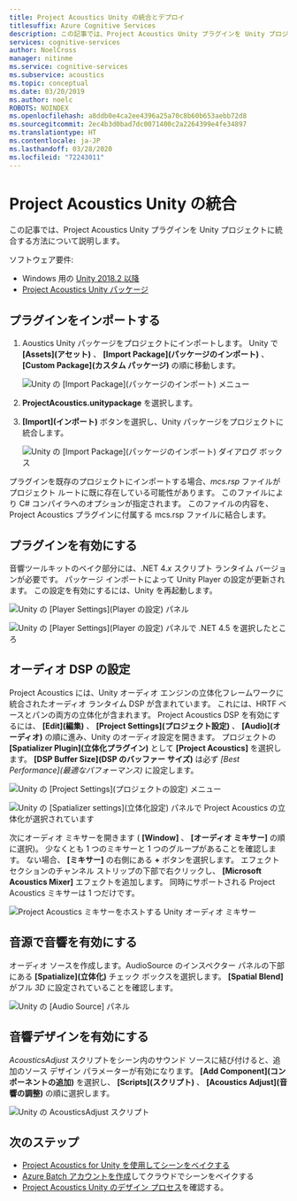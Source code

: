 ```yaml
---
title: Project Acoustics Unity の統合とデプロイ
titlesuffix: Azure Cognitive Services
description: この記事では、Project Acoustics Unity プラグインを Unity プロジェクトに統合する方法について説明します。
services: cognitive-services
author: NoelCross
manager: nitinme
ms.service: cognitive-services
ms.subservice: acoustics
ms.topic: conceptual
ms.date: 03/20/2019
ms.author: noelc
ROBOTS: NOINDEX
ms.openlocfilehash: a8ddb0e4ca2ee4396a25a70c8b60b653aebb72d8
ms.sourcegitcommit: 2ec4b3d0bad7dc0071400c2a2264399e4fe34897
ms.translationtype: HT
ms.contentlocale: ja-JP
ms.lasthandoff: 03/28/2020
ms.locfileid: "72243011"
---
```

# <a name="project-acoustics-unity-integration"></a>Project Acoustics Unity の統合
この記事では、Project Acoustics Unity プラグインを Unity プロジェクトに統合する方法について説明します。

ソフトウェア要件:
* Windows 用の [Unity 2018.2 以降](https://unity3d.com)
* [Project Acoustics Unity パッケージ](https://www.microsoft.com/download/details.aspx?id=57346)

## <a name="import-the-plug-in"></a>プラグインをインポートする
1. Aoustics Unity パッケージをプロジェクトにインポートします。 
 Unity で **[Assets]\(アセット\)** 、 **[Import Package]\(パッケージのインポート\)** 、 **[Custom Package]\(カスタム パッケージ\)** の順に移動します。

    ![Unity の [Import Package]\(パッケージのインポート\) メニュー](media/import-package.png)  

1. **ProjectAcoustics.unitypackage** を選択します。

1. **[Import]\(インポート\)** ボタンを選択し、Unity パッケージをプロジェクトに統合します。

    ![Unity の [Import Package]\(パッケージのインポート\) ダイアログ ボックス](media/import-dialog.png)  

プラグインを既存のプロジェクトにインポートする場合、*mcs.rsp* ファイルがプロジェクト ルートに既に存在している可能性があります。 このファイルにより C# コンパイラへのオプションが指定されます。 このファイルの内容を、Project Acoustics プラグインに付属する mcs.rsp ファイルに結合します。

## <a name="enable-the-plug-in"></a>プラグインを有効にする
音響ツールキットのベイク部分には、.NET 4.*x* スクリプト ランタイム バージョンが必要です。 パッケージ インポートによって Unity Player の設定が更新されます。 この設定を有効にするには、Unity を再起動します。

![Unity の [Player Settings]\(Player の設定\) パネル](media/player-settings.png)

![Unity の [Player Settings]\(Player の設定\) パネルで .NET 4.5 を選択したところ](media/net45.png)

## <a name="set-up-audio-dsp"></a>オーディオ DSP の設定
Project Acoustics には、Unity オーディオ エンジンの立体化フレームワークに統合されたオーディオ ランタイム DSP が含まれています。 これには、HRTF ベースとパンの両方の立体化が含まれます。 Project Acoustics DSP を有効にするには、 **[Edit]\(編集\)** 、 **[Project Settings]\(プロジェクト設定\)** 、 **[Audio]\(オーディオ\)** の順に進み、Unity のオーディオ設定を開きます。 プロジェクトの **[Spatializer Plugin]\(立体化プラグイン\)** として **[Project Acoustics]** を選択します。 **[DSP Buffer Size]\(DSP のバッファー サイズ\)** は必ず *[Best Performance]\(最適なパフォーマンス\)* に設定します。

![Unity の [Project Settings]\(プロジェクトの設定\) メニュー](media/project-settings.png)  

![Unity の [Spatializer settings]\(立体化設定\) パネルで Project Acoustics の立体化が選択されています](media/choose-spatializer.png)

次にオーディオ ミキサーを開きます ( **[Window]** 、 **[オーディオ ミキサー]** の順に選択)。 少なくとも 1 つのミキサーと 1 つのグループがあることを確認します。 ない場合、 **[ミキサー]** の右側にある **+** ボタンを選択します。 エフェクト セクションのチャンネル ストリップの下部で右クリックし、 **[Microsoft Acoustics Mixer]** エフェクトを追加します。 同時にサポートされる Project Acoustics ミキサーは 1 つだけです。

![Project Acoustics ミキサーをホストする Unity オーディオ ミキサー](media/audio-mixer.png)

## <a name="enable-acoustics-on-sound-sources"></a>音源で音響を有効にする
オーディオ ソースを作成します。AudioSource のインスペクター パネルの下部にある **[Spatialize]\(立体化\)** チェック ボックスを選択します。 **[Spatial Blend]** がフル *3D* に設定されていることを確認します。  

![Unity の [Audio Source] パネル](media/audio-source.png)

## <a name="enable-acoustic-design"></a>音響デザインを有効にする
*AcousticsAdjust* スクリプトをシーン内のサウンド ソースに結び付けると、追加のソース デザイン パラメーターが有効になります。 **[Add Component]\(コンポーネントの追加\)** を選択し、 **[Scripts]\(スクリプト\)** 、 **[Acoustics Adjust]\(音響の調整\)** の順に選択します。

![Unity の AcousticsAdjust スクリプト](media/acoustics-adjust.png)

## <a name="next-steps"></a>次のステップ
* [Project Acoustics for Unity を使用してシーンをベイクする](unity-baking.md)
* [Azure Batch アカウントを作成](create-azure-account.md)してクラウドでシーンをベイクする
* [Project Acoustics Unity のデザイン プロセス](unity-workflow.md)を確認する。
